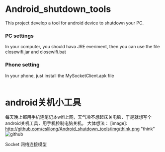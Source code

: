 Android_shutdown_tools
======================

This project develop a tool for android device to shutdown your PC.

### PC settings
In your computer, you should hava JRE everiment, then you can use the file closewifi.jar and closewifi.bat<br />
### Phone setting
In your phone, just install the MySocketClient.apk file<br />
<br />

android关机小工具
======================
每天晚上都用手机连笔记本wifi上网，天气冷不想起床关电脑，于是就想写个android关机工具，用手机控制电脑关机。
大体想法：
[image]: http://github.com/cslilong/Android_shutdown_tools/img/think.png "think"
![github](http://github.com/unicorn.png "github")



Socket 网络连接模型 
